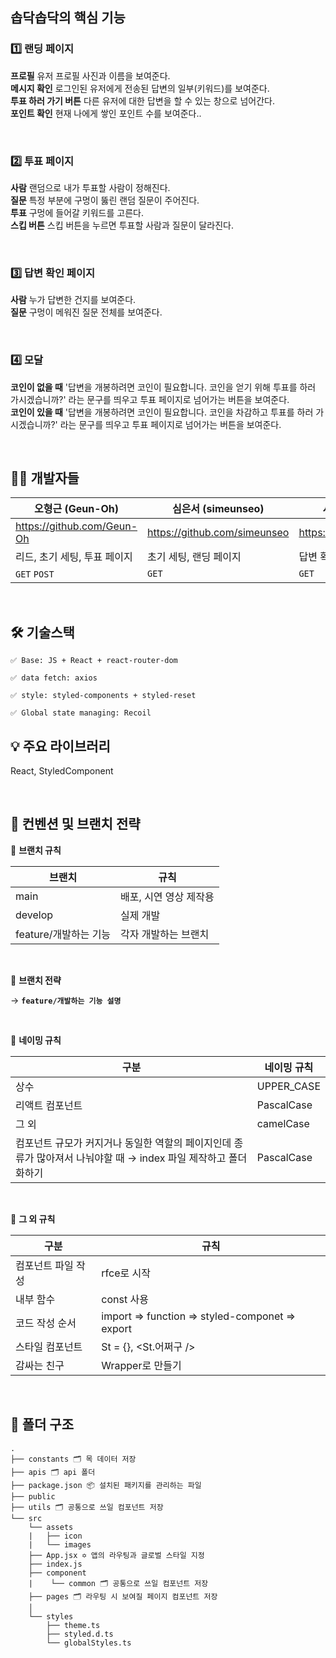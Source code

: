## 솝닥솝닥의 핵심 기능

### 1️⃣ 랜딩 페이지

**프로필** 유저 프로필 사진과 이름을 보여준다.<br/>
**메시지 확인** 로그인된 유저에게 전송된 답변의 일부(키워드)를 보여준다.<br/>
**투표 하러 가기 버튼** 다른 유저에 대한 답변을 할 수 있는 창으로 넘어간다.<br/>
**포인트 확인** 현재 나에게 쌓인 포인트 수를 보여준다..

<br />

### 2️⃣ 투표 페이지

**사람** 랜덤으로 내가 투표할 사람이 정해진다.<br/>
**질문** 특정 부분에 구멍이 뚫린 랜덤 질문이 주어진다.<br/>
**투표** 구멍에 들어갈 키워드를 고른다.<br/>
**스킵 버튼** 스킵 버튼을 누르면 투표할 사람과 질문이 달라진다.

<br />

### 3️⃣ 답변 확인 페이지

**사람** 누가 답변한 건지를 보여준다.<br/>
**질문** 구멍이 메워진 질문 전체를 보여준다.

<br />

### 4️⃣ 모달

**코인이 없을 때** '답변을 개봉하려면 코인이 필요합니다. 코인을 얻기 위해 투표를 하러 가시겠습니까?' 라는 문구를 띄우고 투표 페이지로 넘어가는 버튼을 보여준다.<br/>
**코인이 있을 때** '답변을 개봉하려면 코인이 필요합니다. 코인을 차감하고 투표를 하러 가시겠습니까?' 라는 문구를 띄우고 투표 페이지로 넘어가는 버튼을 보여준다.


<br />

## 👨‍💻 개발자들
| 오형근 (Geun-Oh) | 심은서 (simeunseo) | 서아름 (seoAreum) |
| --- | --- | --- |
| https://github.com/Geun-Oh | https://github.com/simeunseo | https://github.com/Arooming |
| 리드, 초기 세팅, 투표 페이지 | 초기 세팅, 랜딩 페이지 | 답변 확인 페이지, 모달 |
| `GET` `POST` | `GET` | `GET` |


<br />

## 🛠 기술스택

    ✅ Base: JS + React + react-router-dom

    ✅ data fetch: axios

    ✅ style: styled-components + styled-reset

    ✅ Global state managing: Recoil

## 💡 주요 라이브러리
React, StyledComponent

<br />

## 📄 컨벤션 및 브랜치 전략

🚀 **브랜치 규칙**

| 브랜치 | 규칙|
| --- | --- |
| main | 배포, 시연 영상 제작용 |
| develop | 실제 개발 |
| feature/개발하는 기능 | 각자 개발하는 브랜치 |

<br />

🚀 **브랜치 전략**

→ <strong>`feature/개발하는 기능 설명`</strong>

<br />

🚀 **네이밍 규칙**

| 구분 | 네이밍 규칙 |
| --- | --- |
| 상수 | UPPER_CASE |
| 리액트 컴포넌트 | PascalCase |
| 그 외 | camelCase |
| 컴포넌트 규모가 커지거나 동일한 역할의 페이지인데 종류가 많아져서 나눠야할 때 → index 파일 제작하고 폴더화하기 | PascalCase |

<br />

🚀 **그 외 규칙**

| 구분 | 규칙 |
| --- | --- |
| 컴포넌트 파일 작성 | rfce로 시작 |
| 내부 함수 | const 사용 |
| 코드 작성 순서 | import ⇒ function ⇒ styled-componet ⇒ export |
| 스타일 컴포넌트 | St = {}, <St.어쩌구 /> |
| 감싸는 친구 | Wrapper로 만들기 |

<br />

## 📁 폴더 구조
```
.
├── constants 🗂 목 데이터 저장
├── apis 🗂 api 폴더
├── package.json 📦 설치된 패키지를 관리하는 파일
├── public
├── utils 🗂 공통으로 쓰일 컴포넌트 저장
└── src
    └── assets
    |   ├── icon
    |   └── images
    ├── App.jsx ✡️ 앱의 라우팅과 글로벌 스타일 지정
    ├── index.js
    ├── component
    |    └── common 🗂 공통으로 쓰일 컴포넌트 저장
    ├── pages 🗂 라우팅 시 보여질 페이지 컴포넌트 저장
    │   
    └── styles
        ├── theme.ts
        ├── styled.d.ts	
        └── globalStyles.ts
        
```
